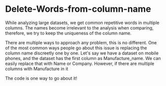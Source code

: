 # Delete-Words-from-column-name
While analyzing large datasets, we get common repetitive words in multiple columns. The names become irrelevant to the analysis when comparing, therefore, we try to keep the uniqueness of the column name.

There are multiple ways to approach any problem, this is no different. One of the most common ways people go about this issue is replacing the column name discreetly one by one. Let's say we have a dataset on mobile phones, and the dataset has the first column as Manufacture_name. We can easily replace that with Name or Company. However, if there are multiple columns with Manufacture in it

The code is one way to go about it!
